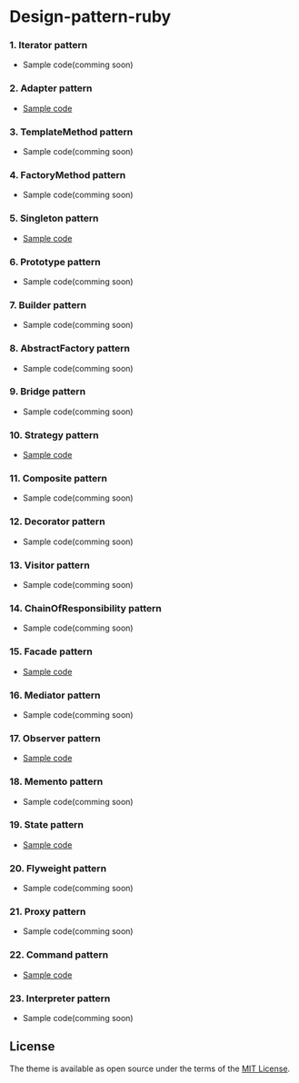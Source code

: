 # Design-pattern-ruby

### 1. Iterator pattern

* Sample code(comming soon)

### 2. Adapter pattern

* [Sample code](02-adapter.rb)

### 3. TemplateMethod pattern

* Sample code(comming soon)

### 4. FactoryMethod pattern

* Sample code(comming soon)

### 5. Singleton pattern

* [Sample code](05-singleton.rb)

### 6. Prototype pattern

* Sample code(comming soon)

### 7. Builder pattern

* Sample code(comming soon)

### 8. AbstractFactory pattern

* Sample code(comming soon)

### 9. Bridge pattern

* Sample code(comming soon)

### 10. Strategy pattern

* [Sample code](10-strategy.rb)

### 11. Composite pattern

* Sample code(comming soon)

### 12. Decorator pattern

* Sample code(comming soon)

### 13. Visitor pattern

* Sample code(comming soon)

### 14. ChainOfResponsibility pattern

* Sample code(comming soon)

### 15. Facade pattern

* [Sample code](15-facade.rb)

### 16. Mediator pattern

* Sample code(comming soon)

### 17. Observer pattern

* [Sample code](17-observer.rb)

### 18. Memento pattern

* Sample code(comming soon)

### 19. State pattern

* [Sample code](19-state.rb)

### 20. Flyweight pattern

* Sample code(comming soon)

### 21. Proxy pattern

* Sample code(comming soon)

### 22. Command pattern

* [Sample code](22-command.rb)

### 23. Interpreter pattern

* Sample code(comming soon)


## License

The theme is available as open source under the terms of the [MIT License](https://opensource.org/licenses/MIT).

